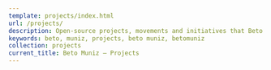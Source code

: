 ```yaml
---
template: projects/index.html
url: /projects/
description: Open-source projects, movements and initiatives that Beto Muniz participates.
keywords: beto, muniz, projects, beto muniz, betomuniz
collection: projects
current_title: Beto Muniz — Projects
---
```

